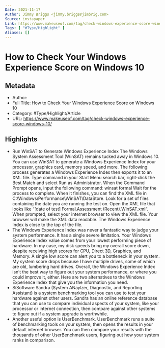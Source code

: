 ```yaml
---
Date: 2021-11-17
Author: Jimmy Briggs <jimmy.briggs@jimbrig.com>
Source: instapaper
Link: https://www.makeuseof.com/tag/check-windows-experience-score-windows-10/
Tags: [ "#Type/Highlight" ]
Aliases: []
---
```

# How to Check Your Windows Experience Score on Windows 10

## Metadata
- Author: 
- Full Title: How to Check Your Windows Experience Score on Windows 10
- Category: #Type/Highlight/Article
- URL: https://www.makeuseof.com/tag/check-windows-experience-score-windows-10/

## Highlights
- Run WinSAT to Generate Windows Experience Index
  The Windows System Assessment Tool (WinSAT) remains tucked away in Windows 10. You can use WinSAT to generate a Windows Experience Index for your processor, graphics card, memory speed, and more.
  The following process generates a Windows Experience Index then exports it to an XML file.
  Type command in your Start Menu search bar, right-click the Best Match and select Run as Administrator.
  When the Command Prompt opens, input the following command: winsat formal
  Wait for the process to complete. When it finishes, you can find the XML file in C:\Windows\Performance\WinSAT\DataStore.
  Look for a set of files containing the date you are running the test on. Open the XML file that looks like “[date of test] Formal.Assessment (Recent).WinSAT.xml”.
  When prompted, select your internet browser to view the XML file. Your browser will make the XML data readable.
  The Windows Experience Index is close to the top of the file.
- The Windows Experience Index was never a fantastic way to judge your system performance. It has a single severe limitation. Your Windows Experience Index value comes from your lowest performing piece of hardware. In my case, my disk speeds bring my overall score down, despite receiving high scores for CPU, Direct 3D, Graphics, and Memory.
  A single low score can alert you to a bottleneck in your system. My system score drops because I have multiple drives, some of which are old, lumbering hard drives.
  Overall, the Windows Experience Index isn’t the best way to figure out your system performance, or where you could improve it, either. Here are two alternatives to the Windows Experience Index that give you the information you need.
- SiSoftware Sandra (System ANaylzer, Diagnostic, and Reporting Assistant) is a system benchmarking tool you can use to test your hardware against other users. Sandra has an online reference database that you can use to compare individual aspects of your system, like your processor or internet connection, then compare against other systems to figure out if a system upgrade is worthwhile.
- Another useful option is UserBenchmark. UserBenchmark runs a suite of benchmarking tools on your system, then opens the results in your default internet browser. You can then compare your results with the thousands of other UserBenchmark users, figuring out how your system ranks in comparison.

